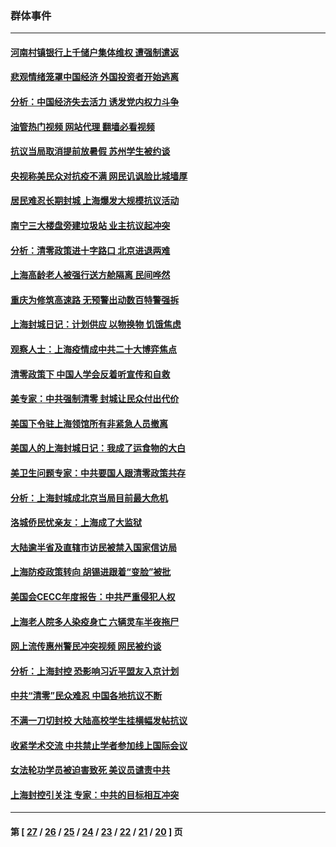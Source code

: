 ### 群体事件
---
#### [河南村镇银行上千储户集体维权 遭强制遣返](../../pages/ncid279/n13743906.md?05260445) 
#### [悲观情绪笼罩中国经济 外国投资者开始逃离](../../pages/ncid279/n13743825.md?05260445) 
#### [分析：中国经济失去活力 诱发党内权力斗争](../../pages/ncid279/n13740219.md?05260445) 
#### [油管热门视频 网站代理 翻墙必看视频](http://209.222.30.114:81/youtube.html?05260445)
#### [抗议当局取消提前放暑假 苏州学生被约谈](../../pages/ncid279/n13738981.md?05260445) 
#### [央视称美民众对抗疫不满 网民讥讽脸比城墙厚](../../pages/ncid279/n13738685.md?05260445) 
#### [居民难忍长期封城 上海爆发大规模抗议活动](../../pages/ncid279/n13724894.md?05260445) 
#### [南宁三大楼盘旁建垃圾站 业主抗议起冲突](../../pages/ncid279/n13723244.md?05260445) 
#### [分析：清零政策进十字路口 北京进退两难](../../pages/ncid279/n13722760.md?05260445) 
#### [上海高龄老人被强行送方舱隔离 民间哗然](../../pages/ncid279/n13717318.md?05260445) 
#### [重庆为修筑高速路 无预警出动数百特警强拆](../../pages/ncid279/n13716893.md?05260445) 
#### [上海封城日记：计划供应 以物换物 饥饿焦虑](../../pages/ncid279/n13715646.md?05260445) 
#### [观察人士：上海疫情成中共二十大博弈焦点](../../pages/ncid279/n13713349.md?05260445) 
#### [清零政策下 中国人学会反着听宣传和自救](../../pages/ncid279/n13711002.md?05260445) 
#### [美专家：中共强制清零 封城让民众付出代价](../../pages/ncid279/n13709482.md?05260445) 
#### [美国下令驻上海领馆所有非紧急人员撤离](../../pages/ncid279/n13709373.md?05260445) 
#### [美国人的上海封城日记：我成了运食物的大白](../../pages/ncid279/n13707573.md?05260445) 
#### [美卫生问题专家：中共要国人跟清零政策共存](../../pages/ncid279/n13705925.md?05260445) 
#### [分析：上海封城成北京当局目前最大危机](../../pages/ncid279/n13702771.md?05260445) 
#### [洛城侨民忧亲友：上海成了大监狱](../../pages/ncid279/n13693937.md?05260445) 
#### [大陆逾半省及直辖市访民被禁入国家信访局](../../pages/ncid279/n13689201.md?05260445) 
#### [上海防疫政策转向 胡锡进跟着“变脸”被批](../../pages/ncid279/n13688098.md?05260445) 
#### [美国会CECC年度报告：中共严重侵犯人权](../../pages/ncid279/n13687784.md?05260445) 
#### [上海老人院多人染疫身亡 六辆灵车半夜拖尸](../../pages/ncid279/n13687060.md?05260445) 
#### [网上流传惠州警民冲突视频 网民被约谈](../../pages/ncid279/n13687562.md?05260445) 
#### [分析：上海封控 恐影响习近平盟友入京计划](../../pages/ncid279/n13686881.md?05260445) 
#### [中共“清零”民众难忍 中国各地抗议不断](../../pages/ncid279/n13685186.md?05260445) 
#### [不满一刀切封校 大陆高校学生挂横幅发帖抗议](../../pages/ncid279/n13683669.md?05260445) 
#### [收紧学术交流 中共禁止学者参加线上国际会议](../../pages/ncid279/n13684255.md?05260445) 
#### [女法轮功学员被迫害致死 美议员谴责中共](../../pages/ncid279/n13682069.md?05260445) 
#### [上海封控引关注 专家：中共的目标相互冲突](../../pages/ncid279/n13679402.md?05260445) 

---
#### 第 [ [27](./27.md?05260445) / [26](./26.md?05260445) / [25](./25.md?05260445) / [24](./24.md?05260445) / [23](./23.md?05260445) / [22](./22.md?05260445) / [21](./21.md?05260445) / [20](./20.md?05260445) ] 页
